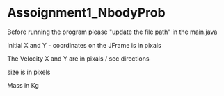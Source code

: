 # Assoignment1_NbodyProb

Before running the program please "update the file path" in the main.java

Initial X and Y - coordinates on the JFrame is in pixals

The Velocity X and Y are in pixals / sec directions

size is in pixels

Mass in Kg

